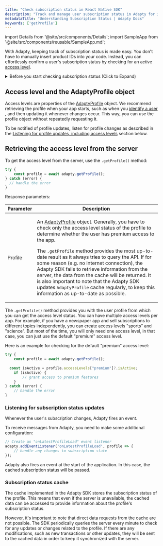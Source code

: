 ```yaml
---
title: "Check subscription status in React Native SDK"
description: "Track and manage user subscription status in Adapty for improved customer retention in your React Native app."
metadataTitle: "Understanding Subscription Status | Adapty Docs"
keywords: ['getProfile']
---
```


import Details from '@site/src/components/Details';
import SampleApp from '@site/src/components/reusable/SampleApp.md';

With Adapty, keeping track of subscription status is made easy. You don't have to manually insert product IDs into your code. Instead, you can effortlessly confirm a user's subscription status by checking for an active [access level](access-level).

<details>
   <summary>Before you start checking subscription status (Click to Expand)</summary>

- For iOS, set up [App Store Server Notifications](enable-app-store-server-notifications)
- For Android, set up [Real-time Developer Notifications (RTDN)](enable-real-time-developer-notifications-rtdn)
</details>

## Access level and the AdaptyProfile object

Access levels are properties of the [AdaptyProfile](https://react-native.adapty.io/interfaces/adaptyprofile) object. We recommend retrieving the profile when your app starts, such as when you [identify a user](react-native-identifying-users#setting-customer-user-id-on-configuration) , and then updating it whenever changes occur. This way, you can use the profile object without repeatedly requesting it.

To be notified of profile updates, listen for profile changes as described in the [Listening for profile updates, including access levels](react-native-listen-subscription-changes.md) section below.

<SampleApp />

## Retrieving the access level from the server

To get the access level from the server, use the `.getProfile()` method:

```typescript showLineNumbers
try {
    const profile = await adapty.getProfile();
} catch (error) {
  // handle the error
}
```

Response parameters:

| Parameter | Description                                                  |
| --------- | ------------------------------------------------------------ |
| Profile   | <p>An [AdaptyProfile](https://react-native.adapty.io/interfaces/adaptyprofile) object. Generally, you have to check only the access level status of the profile to determine whether the user has premium access to the app.</p><p></p><p>The `.getProfile` method provides the most up-to-date result as it always tries to query the API. If for some reason (e.g. no internet connection), the Adapty SDK fails to retrieve information from the server, the data from the cache will be returned. It is also important to note that the Adapty SDK updates `AdaptyProfile` cache regularly, to keep this information as up-to-date as possible.</p> |


The `.getProfile()` method provides you with the user profile from which you can get the access level status. You can have multiple access levels per app. For example, if you have a newspaper app and sell subscriptions to different topics independently, you can create access levels "sports" and "science". But most of the time, you will only need one access level, in that case, you can just use the default "premium" access level.

Here is an example for checking for the default "premium" access level:

```typescript showLineNumbers
try {
    const profile = await adapty.getProfile();
    
  const isActive = profile.accessLevels["premium"]?.isActive;
    if (isActive) {
        // grant access to premium features
    }
} catch (error) {
    // handle the error
}
```


### Listening for subscription status updates

Whenever the user's subscription changes, Adapty fires an event.

To receive messages from Adapty, you need to make some additional configuration:

```typescript showLineNumbers
// Create an "onLatestProfileLoad" event listener
adapty.addEventListener('onLatestProfileLoad', profile => {
    // handle any changes to subscription state
});
```


Adapty also fires an event at the start of the application. In this case, the cached subscription status will be passed.

### Subscription status cache

The cache implemented in the Adapty SDK stores the subscription status of the profile. This means that even if the server is unavailable, the cached data can be accessed to provide information about the profile's subscription status.

However, it's important to note that direct data requests from the cache are not possible. The SDK periodically queries the server every minute to check for any updates or changes related to the profile. If there are any modifications, such as new transactions or other updates, they will be sent to the cached data in order to keep it synchronized with the server.